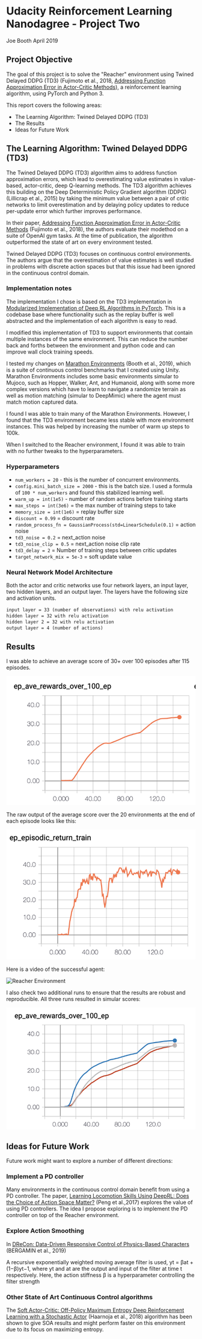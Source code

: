 [average_over_3_runs]: images/average_over_3_runs.png "average_over_3_runs"
[episode_returns_ave100]: images/episode_returns_ave100.png "episode_returns_ave100"
[p2_solution]: images/p2_solution.gif "p2_solution"
[raw_average_over_3_runs]: images/raw_average_over_3_runs.png "raw_average_over_3_runs"
[raw_episode_returns]: images/raw_episode_returns.png "raw_episode_returns"
[trained model]: images/trained_model.png "trained model"

# Udacity Reinforcement Learning Nanodagree - Project Two

Joe Booth April 2019

## Project Objective

The goal of this project is to solve the "Reacher" environment using Twined Delayed DDPG (TD3) (Fujimoto et al., 2018, [Addressing Function Approximation Error in Actor-Critic Methods](https://arxiv.org/abs/1802.09477)), a reinforcement learning algorithm, using PyTorch and Python 3.

This report covers the following areas:

* The Learning Algorithm: Twined Delayed DDPG (TD3)
* The Results
* Ideas for Future Work

## The Learning Algorithm: Twined Delayed DDPG (TD3)

The Twined Delayed DDPG (TD3) algorithm aims to address function approximation errors, which lead to overestimating value estimates in value-based, actor-critic, deep Q-learning methods. The TD3 algorithm achieves this building on the Deep Deterministic Policy Gradient algorithm (DDPG) (Lillicrap et al., 2015) by taking the minimum value between a pair of critic networks to limit overestimation and by delaying policy updates to reduce per-update error which further improves performance.

In their paper, [Addressing Function Approximation Error in Actor-Critic Methods](https://arxiv.org/abs/1802.09477) (Fujimoto et al., 2018), the authors evaluate their modethod on a suite of OpenAI gym tasks. At the time of publication, the algorithm outperformed the state of art on every environment tested.

Twined Delayed DDPG (TD3) focuses on continuous control environments. The authors argue that the overestimation of value estimates is well studied in problems with discrete action spaces but that this issue had been ignored in the continuous control domain.

### Implementation notes

The implementation I chose is based on the TD3 implementation in [Modularized Implementation of Deep RL Algorithms in PyTorch](https://github.com/ShangtongZhang/DeepRL). This is a codebase base where functionality such as the replay buffer is well abstracted and the implementation of each algorithm is easy to read.

I modified this implementation of TD3 to support environments that contain multiple instances of the same environment. This can reduce the number back and forths between the environment and python code and can improve wall clock training speeds.

I tested my changes on [Marathon Environments](https://arxiv.org/abs/1902.09097) (Booth et al., 2019), which is a suite of continuous control benchmarks that I created using Unity. Marathon Environments includes some basic environments simular to Mujoco, such as Hopper, Walker, Ant, and Humanoid, along with some more complex versions which have to learn to navigate a randomize terrain as well as motion matching (simular to DeepMimic) where the agent must match motion captured data.

I found I was able to train many of the Marathon Environments. However, I found that the TD3 environment became less stable with more environment instances. This was helped by increasing the number of warm up steps to 100k.

When I switched to the Reacher environment, I found it was able to train with no further tweaks to the hyperparameters.

### Hyperparameters

* ```num_workers = 20``` - this is the number of concurrent environments.
* ```config.mini_batch_size = 2000``` - this is the batch size. I used a formula of ```100 * num_workers``` and found this stabilized learning well.
* ```warm_up = int(1e5)``` - number of random actions before training starts
* ```max_steps = int(3e6)``` = the max number of training steps to take
* ```memory_size = int(1e6)``` = replay buffer size
* ```discount = 0.99``` = discount rate
* ```random_process_fn = GaussianProcess(std=LinearSchedule(0.1)``` = action noise
* ```td3_noise = 0.2``` = next_action noise
* ```td3_noise_clip = 0.5``` = next_action noise clip rate
* ```td3_delay = 2``` = Number of training steps between critic updates
* ```target_network_mix = 5e-3``` = soft update value

### Neural Network Model Architecture

Both the actor and critic networks use four network layers, an input layer, two hidden layers, and an output layer. The layers have the following size and activation units.

```
input layer = 33 (number of observations) with relu activation
hidden layer = 32 with relu activation
hidden layer 2 = 32 with relu activation
output layer = 4 (number of actions)
```

## Results

I was able to achieve an average score of 30+ over 100 episodes after 115 episodes.

![episode_returns_ave100]

The raw output of the average score over the 20 environments at the end of each episode looks like this:

![raw_episode_returns]

Here is a video of the successful agent:

![Reacher Environment][p2_solution]

I also check two additional runs to ensure that the results are robust and reproducible. All three runs resulted in simular scores:

![average_over_3_runs]

## Ideas for Future Work

Future work might want to explore a number of different directions:

### Implement a PD controller

Many environments in the continuous control domain benefit from using a PD controller. The paper, [Learning Locomotion Skills Using DeepRL: Does the Choice of Action Space Matter?](https://www.cs.ubc.ca/~van/papers/2017-SCA-action/2017-SCA-action.pdf) (Peng et al.,2017) explores the value of using PD controllers. The idea I propose exploring is to implement the PD controller on top of the Reacher environment.

### Explore Action Smoothing

In [DReCon: Data-Driven Responsive Control of Physics-Based Characters](https://t.co/Ahn4UiM5EI?amp=1) (BERGAMIN et al., 2019)

A recursive exponentially weighted moving average filter is used, yt = βat +(1−β)yt−1, where yt and at are the output and input of the filter at time t respectively. Here, the action stiffness β is a hyperparameter controlling the filter strength

### Other State of Art Continuous Control algorithms

The [Soft Actor-Critic: Off-Policy Maximum Entropy Deep Reinforcement Learning with a Stochastic Actor](https://arxiv.org/abs/1801.01290) (Haarnoja et al., 2018) algorithm has been shown to give SOA results and might perform faster on this environment due to its focus on maximizing entropy.
